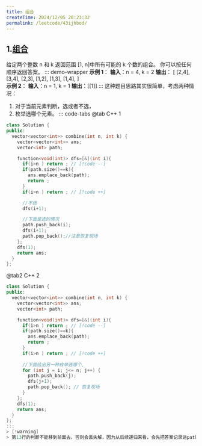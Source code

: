 ```yaml
---
title: 组合
createTime: 2024/12/05 20:23:32
permalink: /leetcode/43ijhbod/
---
```


## 1.[组合](https://leetcode.cn/problems/combinations/description/)
给定两个整数 n 和 k 返回范围 [1, n]中所有可能的 k 个数的组合。
你可以按任何顺序返回答案。
::: demo-wrapper 
**示例 1**：
**输入**：n = 4, k = 2 **输出**：
[
  [2,4],
  [3,4],
  [2,3],
  [1,2],
  [1,3],
  [1,4],
] \
**示例 2**：
**输入**：n = 1, k = 1 **输出**：[[1]] 
:::
这种题目思路其实很简单，考虑两种情况：
1. 对于当前元素判断，选或者不选，
2. 枚举选哪个元素。
::: code-tabs
@tab C++ 1
``` c++ 
class Solution {
public:
  vector<vector<int>> combine(int n, int k) {
    vector<vector<int>> ans;
    vector<int> path;

    function<void(int)> dfs=[&](int i){
      if(i>n ) return ; // [!code --]
      if(path.size()==k){
        ans.emplace_back(path);
        return ;
      }
      if(i>n ) return ; // [!code ++]

      //不选
      dfs(i+1);

      //下面是选的情况
      path.push_back(i);
      dfs(i+1);
      path.pop_back();//注意恢复现场
    };
    dfs(1);
    return ans;
  }
};
```
@tab2 C++ 2
``` c++ {13,8}
class Solution {
public:
  vector<vector<int>> combine(int n, int k) {
    vector<vector<int>> ans;
    vector<int> path;

    function<void(int)> dfs=[&](int i){
      if(i>n ) return ; // [!code --]
      if(path.size()==k){
        ans.emplace_back(path);
        return ;
      }
      if(i>n ) return ; // [!code ++]
   
      //下面给出另一种枚举选哪个,
      for (int j = i; j<= n; j++) {
        path.push_back(j);
        dfs(j+1);
        path.pop_back(); // 恢复现场
      }
    };
    dfs(1);
    return ans;
  }
};
:::
> [!warning]
> 第13行的判断不能移到前面去，否则会丢失解，因为从后续递归来看，会先把答案记录进path之后，才会递归到到 i+1，再判断是否出界的情况。